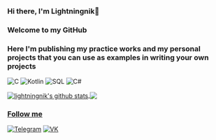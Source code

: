 ### Hi there, I'm Lightningnik👋
### Welcome to my GitHub
### Here I'm publishing my practice works and my personal projects that you can use as examples in writing your own projects

![C](https://img.shields.io/badge/-C-black?style=for-the-badge&logo=C)
![Kotlin](https://img.shields.io/badge/-Kotlin-black?style=for-the-badge&logo=Kotlin)
![SQL](https://img.shields.io/badge/-SQL-black?style=for-the-badge&logo=mysql)
![C#](https://img.shields.io/badge/-C%23-black?style=for-the-badge&logo=CSharp)

<a href="https://github.com/anuraghazra/github-readme-stats"><img align="center" src="https://github-readme-stats.vercel.app/api?username=lightningnik&show_icons=true&include_all_commits=true&title_color=FFFFFF&text_color=00FF7F&bg_color=DEG,000,000066,660033  &theme=radical)" alt="lightningnik's github stats" >
<a href="https://github.com/lightningnik/github-readme-stats"><img align="center" src="https://github-readme-stats.vercel.app/api/top-langs/?username=lightningnik&layout=compact&title_color=FFFFFF&text_color=00FF7F&bg_color=DEG,000,000066,660033&theme=radical)" />

### Follow me

[![Telegram](https://img.shields.io/badge/-Telegram-black?style=for-the-badge&logo=telegram)](https://t.me/Lightningnik) 
[![VK](https://img.shields.io/badge/-VK-black?style=for-the-badge&logo=VK)](https://vk.com/lightningnik) 
